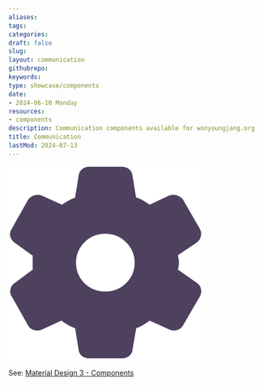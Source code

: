 ```yaml
---
aliases: 
tags:
categories:
draft: false
slug: 
layout: communication
githubrepo: 
keywords: 
type: showcase/components
date:
- 2024-06-10 Monday
resources:
- components
description: Communication components available for wonyoungjang.org
title: Communication
lastMod: 2024-07-13
---
```

![site-components.png](/assets/site-components_1719436976806_0.png)

See: [Material Design 3 - Components](https://m3.material.io/components)
